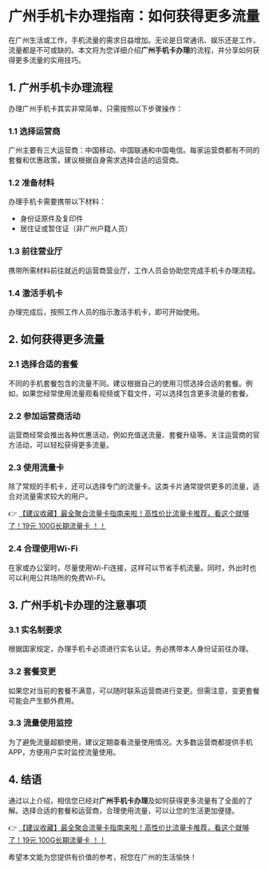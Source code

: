 # 广州手机卡办理指南：如何获得更多流量

在广州生活或工作，手机流量的需求日益增加。无论是日常通讯、娱乐还是工作，流量都是不可或缺的。本文将为您详细介绍**广州手机卡办理**的流程，并分享如何获得更多流量的实用技巧。

## 1. 广州手机卡办理流程

办理广州手机卡其实非常简单，只需按照以下步骤操作：

### 1.1 选择运营商
广州主要有三大运营商：中国移动、中国联通和中国电信。每家运营商都有不同的套餐和优惠政策，建议根据自身需求选择合适的运营商。

### 1.2 准备材料
办理手机卡需要携带以下材料：
- 身份证原件及复印件
- 居住证或暂住证（非广州户籍人员）

### 1.3 前往营业厅
携带所需材料前往就近的运营商营业厅，工作人员会协助您完成手机卡办理流程。

### 1.4 激活手机卡
办理完成后，按照工作人员的指示激活手机卡，即可开始使用。

## 2. 如何获得更多流量

### 2.1 选择合适的套餐
不同的手机套餐包含的流量不同。建议根据自己的使用习惯选择合适的套餐。例如，如果您经常使用流量观看视频或下载文件，可以选择包含更多流量的套餐。

### 2.2 参加运营商活动
运营商经常会推出各种优惠活动，例如充值送流量、套餐升级等。关注运营商的官方活动，可以轻松获得更多流量。

### 2.3 使用流量卡
除了常规的手机卡，还可以选择专门的流量卡。这类卡片通常提供更多的流量，适合对流量需求较大的用户。

👉 [【建议收藏】最全聚合流量卡指南来啦！高性价比流量卡推荐，看这个就够了！19元 100G长期流量卡 ！！](https://bit.ly/Liuliangka)

### 2.4 合理使用Wi-Fi
在家或办公室时，尽量使用Wi-Fi连接，这样可以节省手机流量。同时，外出时也可以利用公共场所的免费Wi-Fi。

## 3. 广州手机卡办理的注意事项

### 3.1 实名制要求
根据国家规定，办理手机卡必须进行实名认证。务必携带本人身份证前往办理。

### 3.2 套餐变更
如果您对当前的套餐不满意，可以随时联系运营商进行变更。但需注意，变更套餐可能会产生额外费用。

### 3.3 流量使用监控
为了避免流量超额使用，建议定期查看流量使用情况。大多数运营商都提供手机APP，方便用户实时监控流量使用。

## 4. 结语

通过以上介绍，相信您已经对**广州手机卡办理**及如何获得更多流量有了全面的了解。选择合适的套餐和运营商，合理使用流量，可以让您的生活更加便捷。

👉 [【建议收藏】最全聚合流量卡指南来啦！高性价比流量卡推荐，看这个就够了！19元 100G长期流量卡 ！！](https://bit.ly/Liuliangka)

希望本文能为您提供有价值的参考，祝您在广州的生活愉快！